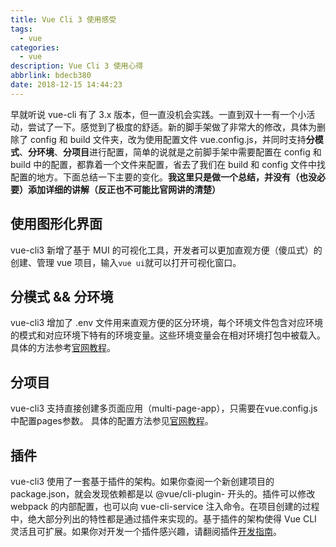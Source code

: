 ```yaml
---
title: Vue Cli 3 使用感受
tags:
  - vue
categories:
  - vue
description: Vue Cli 3 使用心得
abbrlink: bdecb380
date: 2018-12-15 14:44:23
---
```


早就听说 vue-cli 有了 3.x 版本，但一直没机会实践。一直到双十一有一个小活动，尝试了一下。感觉到了极度的舒适。新的脚手架做了非常大的修改，具体为删除了 config 和 build 文件夹，改为使用配置文件 vue.config.js，并同时支持**分模式**、**分环境**、**分项目**进行配置，简单的说就是之前脚手架中需要配置在 config 和 build 中的配置，都靠着一个文件来配置，省去了我们在 build 和 config 文件中找配置的地方。下面总结一下主要的变化。**我这里只是做一个总结，并没有（也没必要）添加详细的讲解（反正也不可能比官网讲的清楚）**

## 使用图形化界面

vue-cli3 新增了基于 MUI 的可视化工具，开发者可以更加直观方便（傻瓜式）的创建、管理 vue 项目，输入`vue ui`就可以打开可视化窗口。

## 分模式 && 分环境

vue-cli3 增加了 .env 文件用来直观方便的区分环境，每个环境文件包含对应环境的模式和对应环境下特有的环境变量。这些环境变量会在相对环境打包中被载入。具体的方法参考[官网教程](https://cli.vuejs.org/zh/guide/mode-and-env.html#%E6%A8%A1%E5%BC%8F)。

## 分项目

vue-cli3 支持直接创建多页面应用（multi-page-app），只需要在vue.config.js中配置pages参数。
具体的配置方法参见[官网教程](https://cli.vuejs.org/zh/config/#pages)。

## 插件

vue-cli3 使用了一套基于插件的架构。如果你查阅一个新创建项目的 package.json，就会发现依赖都是以 @vue/cli-plugin- 开头的。插件可以修改 webpack 的内部配置，也可以向 vue-cli-service 注入命令。在项目创建的过程中，绝大部分列出的特性都是通过插件来实现的。基于插件的架构使得 Vue CLI 灵活且可扩展。如果你对开发一个插件感兴趣，请翻阅插件[开发指南](https://cli.vuejs.org/zh/dev-guide/plugin-dev.html#%E6%A0%B8%E5%BF%83%E6%A6%82%E5%BF%B5)。
